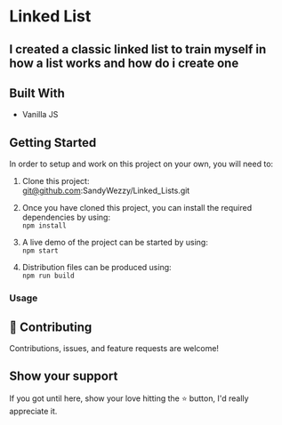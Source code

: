 # Linked List

## I created a classic linked list to train myself in how a list works and how do i create one

## Built With

- Vanilla JS

## Getting Started

In order to setup and work on this project on your own, you will need to:

1. Clone this project:  
   git@github.com:SandyWezzy/Linked_Lists.git

2. Once you have cloned this project, you can install the required dependencies by using:  
   `npm install`

3. A live demo of the project can be started by using:  
   `npm start`

4. Distribution files can be produced using:  
   `npm run build`

### Usage

## 🤝 Contributing

Contributions, issues, and feature requests are welcome!

## Show your support

If you got until here, show your love hitting the ⭐️ button, I'd really appreciate it.
